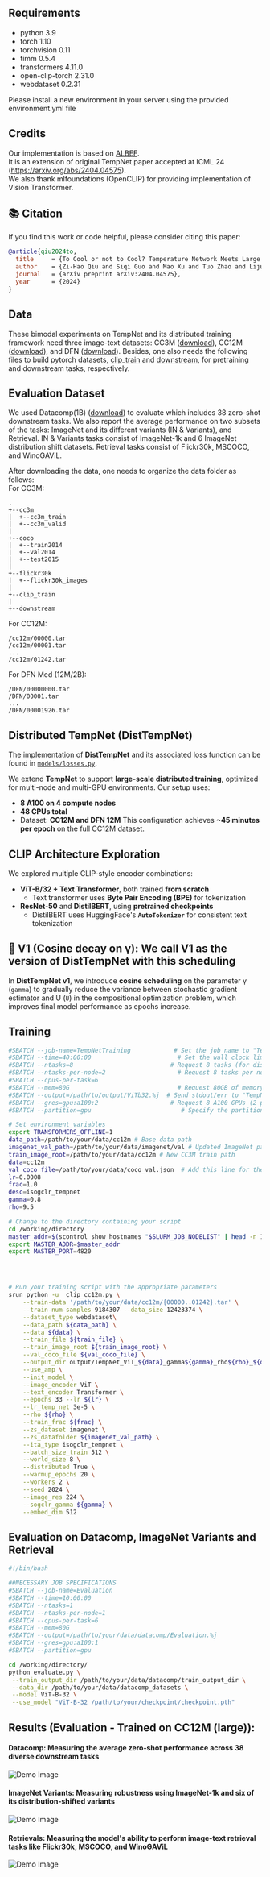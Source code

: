 ## Requirements
- python 3.9
- torch 1.10
- torchvision 0.11 
- timm 0.5.4
- transformers 4.11.0
- open-clip-torch 2.31.0
- webdataset 0.2.31

Please install a new environment in your server using the provided environment.yml file


## Credits
Our implementation is based on [ALBEF](https://github.com/salesforce/ALBEF). <br />
It is an extension of original TempNet paper accepted at ICML 24 (https://arxiv.org/abs/2404.04575). <br />
We also thank mlfoundations (OpenCLIP) for providing implementation of Vision Transformer.

## 📚 Citation

If you find this work or code helpful, please consider citing this paper:

```bibtex
@article{qiu2024to,
  title     = {To Cool or not to Cool? Temperature Network Meets Large Foundation Models via DRO},
  author    = {Zi-Hao Qiu and Siqi Guo and Mao Xu and Tuo Zhao and Lijun Zhang and Tianbao Yang},
  journal   = {arXiv preprint arXiv:2404.04575},
  year      = {2024}
}
```


## Data
These bimodal experiments on TempNet and its distributed training framework need three image-text datasets: CC3M ([download](https://ai.google.com/research/ConceptualCaptions/download)), CC12M ([download](https://github.com/google-research-datasets/conceptual-12m)), and DFN ([download](https://machinelearning.apple.com/research/data-filtering-networks)). Besides, one also needs the following files to build pytorch datasets,  [clip_train](https://drive.google.com/drive/folders/1hAd0956xIztfwq0WrWLTGBx8sNuye595?usp=sharing) and [downstream](https://drive.google.com/drive/folders/1hAd0956xIztfwq0WrWLTGBx8sNuye595?usp=sharing), for pretraining and downstream tasks, respectively.

## Evaluation Dataset
We used Datacomp(1B) ([download](https://github.com/mlfoundations/datacomp)) to evaluate which includes 38 zero-shot downstream tasks. We also report the average performance on two
subsets of the tasks: ImageNet and its different variants (IN & Variants), and Retrieval. IN & Variants tasks consist of ImageNet-1k and 6 ImageNet distribution shift datasets. Retrieval tasks consist of Flickr30k, MSCOCO, and WinoGAViL.

After downloading the data, one needs to organize the data folder as follows: <br />
For CC3M:
```
.
+--cc3m
|  +--cc3m_train
|  +--cc3m_valid
|
+--coco
|  +--train2014
|  +--val2014
|  +--test2015
|
+--flickr30k
|  +--flickr30k_images
|
+--clip_train 
|
+--downstream
```
For CC12M:
```
/cc12m/00000.tar
/cc12m/00001.tar
...
/cc12m/01242.tar
```

For DFN Med (12M/2B):
```
/DFN/00000000.tar
/DFN/00001.tar
...
/DFN/00001926.tar
```
## Distributed TempNet (DistTempNet)

The implementation of **DistTempNet** and its associated loss function can be found in [`models/losses.py`](models/losses.py).

We extend **TempNet** to support **large-scale distributed training**, optimized for multi-node and multi-GPU environments. Our setup uses:

- **8 A100 on 4 compute nodes**
- **48 CPUs total**
- Dataset: **CC12M and DFN 12M**
This configuration achieves **~45 minutes per epoch** on the full CC12M dataset.

## CLIP Architecture Exploration

We explored multiple CLIP-style encoder combinations:

- **ViT-B/32 + Text Transformer**, both trained **from scratch**
  - Text transformer uses **Byte Pair Encoding (BPE)** for tokenization
- **ResNet-50** and **DistilBERT**, using **pretrained checkpoints**
  - DistilBERT uses HuggingFace's **`AutoTokenizer`** for consistent text tokenization


## 🚀 V1 (Cosine decay on γ): We call V1 as the version of DistTempNet with this scheduling

In **DistTempNet v1**, we introduce **cosine scheduling** on the parameter γ (`gamma`) to gradually reduce the variance between stochastic gradient estimator and U (`U`) in the compositional optimization problem, which improves final model performance as epochs increase.


## Training
```bash
#SBATCH --job-name=TempNetTraining            # Set the job name to "TempNetTraining"
#SBATCH --time=40:00:00                        # Set the wall clock limit to 30 hours
#SBATCH --ntasks=8                           # Request 8 tasks (for distributed training)
#SBATCH --ntasks-per-node=2                    # Request 8 tasks per node
#SBATCH --cpus-per-task=6
#SBATCH --mem=80G                              # Request 80GB of memory
#SBATCH --output=/path/to/output/ViTb32.%j  # Send stdout/err to "TempNetOut.[jobID]"
#SBATCH --gres=gpu:a100:2                    # Request 8 A100 GPUs (2 per node)
#SBATCH --partition=gpu                         # Specify the partition for GPU jobs

# Set environment variables
export TRANSFORMERS_OFFLINE=1
data_path=/path/to/your/data/cc12m # Base data path 
imagenet_val_path=/path/to/your/data/imagenet/val # Updated ImageNet path
train_image_root=/path/to/your/data/cc12m # New CC3M train path  
data=cc12m
val_coco_file=/path/to/your/data/coco_val.json  # Add this line for the validation file
lr=0.0008
frac=1.0
desc=isogclr_tempnet
gamma=0.8
rho=9.5

# Change to the directory containing your script
cd /working/directory
master_addr=$(scontrol show hostnames "$SLURM_JOB_NODELIST" | head -n 1)
export MASTER_ADDR=$master_addr
export MASTER_PORT=4820




# Run your training script with the appropriate parameters
srun python -u  clip_cc12m.py \
    --train-data '/path/to/your/data/cc12m/{00000..01242}.tar' \
    --train-num-samples 9184307 --data_size 12423374 \
    --dataset_type webdataset\
    --data_path ${data_path} \
    --data ${data} \
    --train_file ${train_file} \
    --train_image_root ${train_image_root} \
    --val_coco_file ${val_coco_file} \
    --output_dir output/TempNet_ViT_${data}_gamma${gamma}_rho${rho}_${desc} \
    --use_amp \
    --init_model \
    --image_encoder ViT \
    --text_encoder Transformer \
    --epochs 33 --lr ${lr} \
    --lr_temp_net 3e-5 \
    --rho ${rho} \
    --train_frac ${frac} \
    --zs_dataset imagenet \
    --zs_datafolder ${imagenet_val_path} \
    --ita_type isogclr_tempnet \
    --batch_size_train 512 \
    --world_size 8 \
    --distributed True \
    --warmup_epochs 20 \
    --workers 2 \
    --seed 2024 \
    --image_res 224 \
    --sogclr_gamma ${gamma} \
    --embed_dim 512
```


## Evaluation on Datacomp, ImageNet Variants and Retrieval
```bash
#!/bin/bash

##NECESSARY JOB SPECIFICATIONS  
#SBATCH --job-name=Evaluation     
#SBATCH --time=10:00:00                        
#SBATCH --ntasks=1                          
#SBATCH --ntasks-per-node=1                   
#SBATCH --cpus-per-task=6
#SBATCH --mem=80G                              
#SBATCH --output=/path/to/your/data/datacomp/Evaluation.%j 
#SBATCH --gres=gpu:a100:1                   
#SBATCH --partition=gpu                     

cd /working/directory/
python evaluate.py \
 --train_output_dir /path/to/your/data/datacomp/train_output_dir \
 --data_dir /path/to/your/data/datacomp_datasets \
 --model ViT-B-32 \
 --use_model "ViT-B-32 /path/to/your/checkpoint/checkpoint.pth"

```
## Results (Evaluation - Trained on CC12M (large)):

#### Datacomp: Measuring the average zero-shot performance across 38 diverse downstream tasks 

![Demo Image](Images/Datacomp.png) <br />

#### ImageNet Variants: Measuring robustness using ImageNet-1k and six of its distribution-shifted variants 

![Demo Image](Images/ImageNet.png) <br />

#### Retrievals: Measuring the model's ability to perform image-text retrieval tasks like Flickr30k, MSCOCO, and WinoGAViL

![Demo Image](Images/Retrieval.png)


